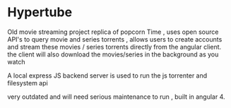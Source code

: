 # Hypertube

Old movie streaming project replica of popcorn Time , uses open source API's to query movie and series torrents , allows users to create accounts and stream these movies / series torrents directly from the angular client.
the client will also download the movies/series in the background as you watch 

A local express JS backend server is used to run the js torrenter and filesystem api 



very outdated and will need serious maintenance to run , built in angular 4.
